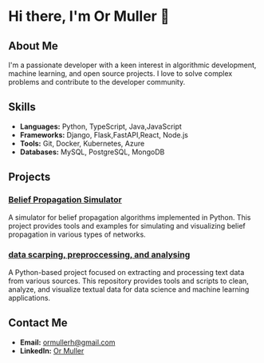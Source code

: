 # Hi there, I'm Or Muller 👋

## About Me
I'm a passionate developer with a keen interest in algorithmic development, machine learning, and open source projects. I love to solve complex problems and contribute to the developer community.

## Skills
- **Languages:**  Python, TypeScript, Java,JavaScript
- **Frameworks:**  Django, Flask,FastAPI,React, Node.js
- **Tools:** Git, Docker, Kubernetes,  Azure
- **Databases:** MySQL, PostgreSQL, MongoDB

## Projects
### [Belief Propagation Simulator](https://github.com/OrMullerHahitti/Belief-Propagation-Simulator)

A simulator for belief propagation algorithms implemented in Python. This project provides tools and examples for simulating and visualizing belief propagation in various types of networks.
### [data scarping, preproccessing, and analysing](https://github.com/OrMullerHahitti/text-in-data)
A Python-based project focused on extracting and processing text data from various sources. This repository provides tools and scripts to clean, analyze, and visualize textual data for data science and machine learning applications.

## Contact Me
- **Email:** [ormullerh@gmail.com](ormullerh@gmail.com)
- **LinkedIn:** [Or Muller](https://www.linkedin.com/in/or-muller)
